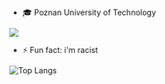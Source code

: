 - 🎓 Poznan University of Technology



![](https://github-readme-stats.vercel.app/api?username=saladtopfive&show_icons=true&theme=calm)

- ⚡ Fun fact: i'm racist 


![Top Langs](https://github-readme-stats.vercel.app/api/top-langs/?username=saladtopfive&hide_progress=true&theme=calm)
